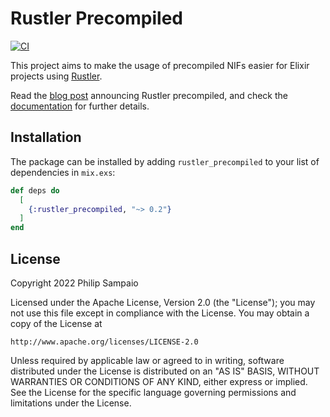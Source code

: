 # Rustler Precompiled

[![CI](https://github.com/philss/rustler_precompiled/actions/workflows/ci.yml/badge.svg)](https://github.com/philss/rustler_precompiled/actions/workflows/ci.yml)

This project aims to make the usage of precompiled NIFs easier
for Elixir projects using [Rustler](https://github.com/rusterlium/rustler).

Read the [blog post](https://dashbit.co/blog/rustler-precompiled) announcing Rustler precompiled, and
check the [documentation](https://hexdocs.pm/rustler_precompiled) for further details.

## Installation

The package can be installed by adding `rustler_precompiled` to your
list of dependencies in `mix.exs`:

```elixir
def deps do
  [
    {:rustler_precompiled, "~> 0.2"}
  ]
end
```

## License

Copyright 2022 Philip Sampaio

Licensed under the Apache License, Version 2.0 (the "License");
you may not use this file except in compliance with the License.
You may obtain a copy of the License at

    http://www.apache.org/licenses/LICENSE-2.0

Unless required by applicable law or agreed to in writing, software
distributed under the License is distributed on an "AS IS" BASIS,
WITHOUT WARRANTIES OR CONDITIONS OF ANY KIND, either express or implied.
See the License for the specific language governing permissions and
limitations under the License.
